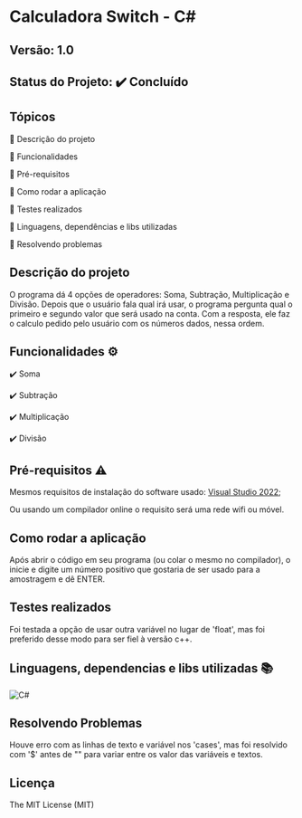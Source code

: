 # Calculadora Switch - C#
## Versão: 1.0 
## Status do Projeto: ✔️ Concluído

## Tópicos
🔹 Descrição do projeto 

🔹 Funcionalidades

🔹 Pré-requisitos

🔹 Como rodar a aplicação

🔹 Testes realizados

🔹 Linguagens, dependências e libs utilizadas

🔹 Resolvendo problemas

## Descrição do projeto
O programa dá 4 opções de operadores: Soma, Subtração, Multiplicação e Divisão. Depois que o usuário fala qual irá usar, o programa pergunta qual o primeiro e segundo valor que será usado na conta. Com a resposta, ele faz o calculo pedido pelo usuário com os números dados, nessa ordem. 

## Funcionalidades ⚙️

✔️ Soma

✔️ Subtração

✔️ Multiplicação

✔️ Divisão

## Pré-requisitos ⚠️    
Mesmos requisitos de instalação do software usado: [Visual Studio 2022](https://learn.microsoft.com/pt-br/visualstudio/releases/2022/system-requirements);

Ou usando um compilador online o requisito será uma rede wifi ou móvel.

## Como rodar a aplicação 
Após abrir o código em seu programa (ou colar o mesmo no compilador), o inicie e digite um número positivo que gostaria de ser usado para a amostragem e dê ENTER.

## Testes realizados
Foi testada a opção de usar outra variável no lugar de 'float', mas foi preferido desse modo para ser fiel à versão c++.

## Linguagens, dependencias e libs utilizadas 📚
![C#](https://img.shields.io/badge/C%23-239120?style=for-the-badge&logo=c-sharp&logoColor=white)

## Resolvendo Problemas 
Houve erro com as linhas de texto e variável nos 'cases', mas foi resolvido com '$' antes de "" para variar entre os valor das variáveis e textos.

## Licença
The MIT License (MIT)
